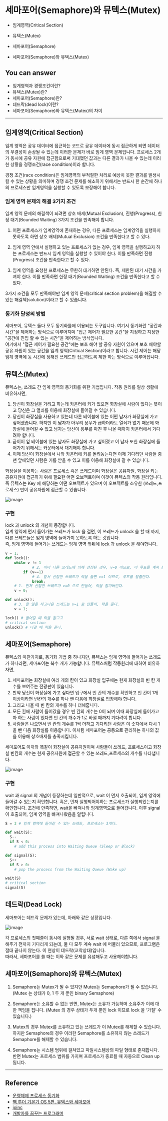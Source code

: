 # 세마포어(Semaphore)와 뮤텍스(Mutex)
<!--Table of Contents-->
- 임계영역(Critical Section)

- 뮤텍스(Mutex)

- 세마포어(Semaphore)

- 세마포어(Semaphore)와 뮤텍스(Mutex)


<!-- 어떤 질문을 대답할 수 있어야 하는지-->
## You can answer
- 임계영역과 경쟁조건이란?
- 뮤텍스(Mutex)란?
- 세마포어(Semaphore)란?
- 데드락(dead lock)이란?
- 세마포어(Semaphore)와 뮤텍스(Mutex)의 차이

<!--Contents-->

---
## 임계영역(Critical Section)  
임계 영역은 공유 데이터에 접근하는 코드로 공유 데이터에 동시 접근하게 되면 데이터의 무결성이 손상될 수 있는데 이러한 문제가 바로 임계 영역 문제입니다. 프로세스 2개가 동시에 공유 자원에 접근함으로써 기대했던 값과는 다른 결과가 나올 수 있는데 이러한 상황을 경쟁조건(race condition)이라 합니다.  

 경쟁 조건(race condition)은 임계영역의 부적절한 처리로 예상치 못한 결과를 발생시킬 수 있는 상황을 의미하며 경쟁 조건 문제를 해소하기 위해서는 반드시 한 순간에 하나의 프로세스만 임계영역을 실행할 수 있도록 보장해야 합니다.

### 임계 영역 문제의 해결 3가지 조건
임계 영역 문제의 해결책이 되려면 상호 배제(Mutual Exclusion), 진행(Progress), 한정 대기(Bounded Waiting) 3가지 조건을 만족해야 합니다.

1. 어떤 프로세스가 임계영역에 존재하는 경우, 다른 프로세스는 임계영역을 실행하지 못하도록 하면 상호 배제(Mutual Exclusion) 조건을 만족한다고 할 수 있다.

2. 임계 영역 안에서 실행하고 있는 프로세스가 없는 경우, 임계 영역을 실행하고자 하는 프로세스는 반드시 임계 영역을 실행할 수 있어야 한다. 이를 만족하면 진행(Progress) 조건을 만족한다고 할 수 있다.

3. 임계 영역을 요청한 프로세스는 무한히 대기하면 안된다. 즉, 제한된 대기 시간을 가져야 한다. 이를 만족하면 한정 대기(Bounded Waiting) 조건을 만족한다고 할 수 있다.  

 3가지 조건을 모두 만족해야만 임계 영역 문제(critical section problem)을 해결할 수 있는 해결책(solution)이라고 할 수 있습니다.

### 동기화 달성의 방법
세마포어, 뮤텍스 둘다 모두 동기화를에 이용되는 도구입니다. 여기서 동기화란 "공간과 시간"을 제어하는 방식으로 이루어지며 "접근 제어가 필요한 공간"을 지정하고 지정한 "공간에 진입 할 수 있는 시간"을 제어하는 방식입니다.  
여기에서 "접근 제어가 필요한 공간"에는 보호 해야 할 공유 자원이 있으며 보호 해야할 공유 자원이 있는 공간을 임계 영역(Critical Section)이라고 합니다. 시간 제어는 해당 임계 영역에 동 시간에 정해진 쓰레드만 접근하도록 제한 하는 방식으로 이루어집니다.  


## 뮤텍스(Mutex)
뮤텍스는, 쓰레드 간 임계 영역의 동기화를 위한 기법입니다. 작동 원리를 일상 생활에 비유하자면,
1. 당신이 화장실을 가려고 하는데 카운터에 키가 있으면 화장실에 사람이 없다는 뜻이고 당신은 그 열쇠를 이용해 화장실에 들어갈 수 있습니다.
2. 당신이 화장실을 사용하고 있는데 다른 테이블에 있는 어떤 남자가 화장실에 가고 싶어졌습니다. 하지만 이 남자가 아무리 용무가 급하더라도 열쇠가 없기 때문에 화장실에 들어갈 수 없고 남자는 당신이 용무를 마친 후 나올 때까지 카운터에서 기다려야 합니다.
3. 곧이어 옆 테이블에 있는 남자도 화장실에 가고 싶어졌고 이 남자 또한 화장실에 들어가기 위해서는 카운터에서 대기해야 합니다.
4. 이제 당신이 화장실에서 나와 카운터에 키를 돌려놓는다면 이제 기다리던 사람들 중 맨 앞에있던 사람은 키를 받을 수 있고 이를 이용해 화장실에 갈 수 있습니다.  

화장실을 이용하는 사람은 프로세스 혹은 쓰레드이며 화장실은 공유자원, 화장실 키는 공유자원에 접근하기 위해 필요한 어떤 오브젝트이며 이것이 뮤텍스의 작동 원리입니다.  
즉 뮤텍스는 Key 에 해당하는 어떤 오브젝트가 있으며 이 오브젝트를 소유한 (쓰레드,프로세스) 만이 공유자원에 접근할 수 있습니다.  

![image](https://user-images.githubusercontent.com/22022393/128606383-fcdcbfc3-832c-4df5-8065-ce1f337aa61b.png)

### 구현
lock 과 unlock 의 개념이 등장합니다.  
임계 영역에 먼저 들어가는 쓰레드가 lock 을 걸면, 이 쓰레드가 unlock 을 할 때 까지, 다른 쓰레드들은 임계 영역에 들어가지 못하도록 하는 것입니다.  
즉, 임계 영역에 들어가는 쓰레드는 임계 영역 앞뒤에 lock 과 unlock 을 해야합니다.  
```Python
v = 1;
def lock():
    while v != 1
            # 2. 이미 다른 쓰레드에 의해 선점된 경우, v=0 이므로, 이 루프를 계속 돈다.
        if (v==1)
            # 4. 앞서 선점한 쓰레드가 락을 풀면 v=1 이므로, 루프를 탈출한다.
            break;
    # 1. 먼저 선점한 쓰레드가 v=0 으로 만들어, 락을 잠가버린다.
    v = 0;

def unlock():
    # 3. 할 일을 하고나온 쓰레드는 v=1 로 만들어, 락을 푼다.
    v = 1;

lock() # 들어갈 때 락을 잠그고
# critical section
unlock() # 나갈 때 락을 푼다.
```

## 세마포어(Semaphore)
뮤텍스와 마찬가지로, 동기화 기법 중 하나지만, 뮤텍스는 임계 영역에 들어가는 쓰레드가 하나라면, 세마포어는 복수 개가 가능합니다. 뮤텍스처럼 작동원리에 대하여 비유하자면,
1. 세마포어는 화장실에 여러 개의 칸이 있고 화장실 입구에는 현재 화장실의 빈 칸 개수를 보여주는 전광판이 있습니다.
2. 만약 당신이 화장실에 가고 싶다면 입구에서 빈 칸의 개수를 확인하고 빈 칸이 1개 이상이라면 빈칸의 개수를 하나 뺀 다음에 화장실로 입장해야 합니다.
3. 그리고 나올 때 빈 칸의 개수를 하나 더해줍니다.
4. 모든 칸에 사람이 들어갔을 경우 빈 칸의 개수는 0이 되며 이때 화장실에 들어가고자 하는 사람이 있다면 빈 칸의 개수가 1로 바뀔 때까지 기다려야 합니다.
5. 사람들은 나오면서 빈 칸의 개수를 1씩 더하고 기다리던 사람은 이 숫자에서 다시 1을 뺀 다음 화장실를 이용합니다. 이처럼 세마포어는 공통으로 관리하는 하나의 값을 이용해 상호배제를 충족시킵니다.  

세마포어도 아까와 똑같이 화장실이 공유자원이며 사람들이 쓰레드, 프로세스이고 화장실 빈칸의 개수는 현재 공유자원에 접근할 수 있는 쓰레드,프로세스의 개수를 나타냅니다.

![image](https://user-images.githubusercontent.com/22022393/128606702-09c90ed8-d669-44aa-945f-1e072da7b14b.png)

### 구현
wait 과 signal 의 개념이 등장하는데 일반적으로, wait 이 먼저 호출되어, 임계 영역에 들어갈 수 있는지 확인합니다. 혹은, 먼저 실행되어야하는 프로세스가 실행되었는지를 확인합니다. 조건에 만족하면, wait을 빠져나와 임계영역으로 들어갑니다. 이후 signal 이 호출되어, 임계 영역을 빠져나왔음을 알립니다.
```Python
S = 3 # 임계 영역에 들어갈 수 있는 쓰레드, 프로세스는 3개다.

def wait(S):
  S--
  if S < 0:
    # add this process into Waiting Queue (Sleep or Block)

def signal(S):
  S++
  if S > 0:
    # pop the process from the Waiting Queue (Wake up)

wait(S)
# critical section
signal(S)
```

## 데드락(Dead Lock)

세마포어는 데드락 문제가 있는데, 아래와 같은 상황입니다.

![image](https://user-images.githubusercontent.com/22022393/128606786-4d02952b-dccf-474c-bf4c-6ca0f1455324.png)

각 프로세스의 첫째줄이 동시에 실행될 경우, 서로 wait 상태로, 다른 쪽에서 signal 을 해주기 전까지 기다리게 되는데, 둘 다 모두 계속 wait 에 머물러 있으므로, 프로그램은 절대 끝나지 않는다. 이 현상이 데드락(교착상태)입니다.  
따라서, 세마포어를 쓸 때는 이와 같은 문제를 유념해두고 사용해야합니다.

## 세마포어(Semaphore)와 뮤텍스(Mutex)

1. Semaphore는 Mutex가 될 수 있지만 Mutex는 Semaphore가 될 수 없습니다. (Mutex 는 상태가 0, 1 두 개 뿐인 binary Semaphore)

2. Semaphore는 소유할 수 없는 반면, Mutex는 소유가 가능하며 소유주가 이에 대한 책임을 집니다. (Mutex 의 경우 상태가 두개 뿐인 lock 이므로 lock 을 ‘가질’ 수 있습니다.)

3. Mutex의 경우 Mutex를 소유하고 있는 쓰레드가 이 Mutex를 해제할 수 있습니다. 하지만 Semaphore의 경우 이러한 Semaphore를 소유하지 않는 쓰레드가 Semaphore를 해제할 수 있습니다.

4. Semaphore는 시스템 범위에 걸쳐있고 파일시스템상의 파일 형태로 존재합니다. 반면 Mutex는 프로세스 범위를 가지며 프로세스가 종료될 때 자동으로 Clean up됩니다.



---
## Reference
- [운영체제 프로세스 동기화](https://thinkpro.tistory.com/124)
- [빽 투더 기본기 OS 5편. 뮤텍스와 세마포어](https://dailyheumsi.tistory.com/133)
- [joinc](https://www.joinc.co.kr/w/Site/Thread/Beginning/Mutex)
- [개발자를 꿈꾸는 프로그래머](https://jwprogramming.tistory.com/13)

